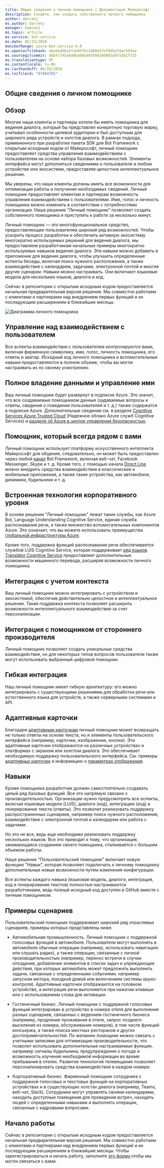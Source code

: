 ```yaml
---
title: Общие сведения о личном помощнике | Документация Майкрософт
description: Узнайте, как создать собственного личного помощника
author: darrenj
ms.author: darrenj
manager: kamrani
ms.topic: article
ms.service: bot-service
ms.date: 05/23/2019
monikerRange: azure-bot-service-4.0
ms.openlocfilehash: eba4ad9ba2fae85fbc2488e5fef8d5a7dac593ee
ms.sourcegitcommit: dbbfcf45a8d0ba66bd4fb5620d093abfa3b2f725
ms.translationtype: HT
ms.contentlocale: ru-RU
ms.lasthandoff: 06/28/2019
ms.locfileid: "67464765"
---
```

## <a name="custom-assistant-overview"></a>Общие сведения о личном помощнике

## <a name="overview"></a>Обзор

Многие наши клиенты и партнеры хотели бы иметь помощника для ведения диалога, который бы представлял конкретную торговую марку, учитывал особенности целевой аудитории и был доступным для широкого ряда устройств и холстов диалога. В рамках подхода, примененного при разработке пакета SDK для Bot Framework с открытым исходным кодом от Майкрософт, личный помощник предоставляет средства управления взаимодействием с пользователем на основе набора базовых возможностей. Элементы интерфейса могут дополняться сведениями о пользователе и любом устройстве или экосистеме, предоставляя целостное интеллектуальное решение.

Мы уверены, что наши клиенты должны иметь все возможности для оптимизации работы и получения необходимых сведений. Личный помощник предоставляет клиентам и партнерам возможность управления взаимодействием с пользователями. Имя, голос и личность помощника можно изменить в соответствии с потребностями организации. Наше решение "Личный помощник" позволяет создать собственного помощника и приступить к работе за несколько минут. 

Личный помощник — это многофункциональное средство, предоставляющее пользователям широкий ряд возможностей. Чтобы ускорить процесс разработки и обеспечить активную экосистему многократно используемых решений для ведения диалога, мы предоставляем разработчикам начальные примеры многократно используемых навыков ведения диалога. Эти навыки можно добавить в приложение для ведения диалога, чтобы улучшить определенные аспекты беседы, включая поиск нужного расположения, а также взаимодействие с календарем, задачами, электронной почтой и многие другие сценарии. Навыки можно настраивать. Они включают языковые модели для нескольких языков, диалоги и код.

Сейчас в репозитории с открытым исходным кодом предоставляется начальная предварительная версия решения. Мы совместно работаем с клиентами и партнерами над внедрением первых функций и их последующим расширением в ближайшие месяцы. 

![Диаграмма личного помощника](media/enterprise-template/CustomAssistantDiagram.jpg)

## <a name="complete-control-of-the-user-experience"></a>Управление над взаимодействием с пользователем

Все аспекты взаимодействия с пользователем контролируются вами, включая фирменную символику, имя, голос, личность помощника, его ответы и аватар. Исходный код личного помощника и вспомогательные навыки предоставляются в полном объеме, чтобы вы могли настраивать их по своему усмотрению.

## <a name="complete-ownership-and-control-of-data"></a>Полное владение данными и управление ими

Ваш личный помощник будет развернут в подписке Azure. Это значит, что все создаваемые помощником данные (задаваемые вопросы и ответы, сведения о поведении пользователей и т. д.) также содержатся в подписке Azure. Дополнительные сведения см. в разделе [Cognitive Services Azure Trusted Cloud](https://www.microsoft.com/trustcenter/cloudservices/cognitiveservices) (Надежное облако Azure служб Cognitive Services) и [разделе об Azure в центре управления безопасностью](https://www.microsoft.com/TrustCenter/CloudServices/Azure).

## <a name="your-assistant-anywhere"></a>Помощник, который всегда рядом с вами

Личный помощник использует платформу искусственного интеллекта Майкрософт для общения, следовательно, он может быть предоставлен через любой [канал](https://docs.microsoft.com/azure/bot-service/bot-service-manage-channels?view=azure-bot-service-4.0) Bot Framework, включая веб-чат, Facebook Messenger, Skype и т. д. Кроме того, с помощью канала [Direct Line](https://docs.microsoft.com/azure/bot-service/rest-api/bot-framework-rest-direct-line-3-0-concepts?view=azure-bot-service-4.0) можно внедрить средства взаимодействия в классические и мобильные приложения, а также такие устройства, как автомобили, динамики, будильники и т. д.

## <a name="built-on-enterprise-grade-technology"></a>Встроенная технология корпоративного уровня

В основе решения &quot;Личный помощник&quot; лежат такие службы, как Azure Bot, Language Understanding Cognitive Service, единая служба распознавания речи, а также множество вспомогательных компонентов Azure. Это означает, что вы можете использовать преимущества [глобальной инфраструктуры Azure](https://azure.microsoft.com/global-infrastructure/).

Кроме того, поддержка функций распознавания речи обеспечивается службой LUIS Cognitive Service, которая поддерживает [ряд языков](https://docs.microsoft.com/azure/cognitive-services/luis/luis-supported-languages). [Translator Cognitive Service](https://azure.microsoft.com/services/cognitive-services/translator-text-api/) предоставляет дополнительные возможности машинного перевода, расширяя возможности личного помощника.

## <a name="integrated-and-context-aware"></a>Интеграция с учетом контекста

Ваш личный помощник можно интегрировать с устройством и экосистемой, обеспечив действительно целостное и интеллектуальное решение. Такая поддержка контекста позволяет расширить возможности интеллектуального взаимодействия за счет персонализации.

## <a name="3rd-party-assistant-integration"></a>Интеграция с помощником от стороннего производителя

Личный помощник позволяет создать уникальные средства взаимодействия, но для некоторых типов вопросов пользователи также могут использовать выбранный цифровой помощник.

## <a name="flexible-integration"></a>Гибкая интеграция

Наш личный помощник имеет гибкую архитектуру: его можно интегрировать с существующими решениями для обработки речи или естественного языка для устройств, а также серверными системами и API.

## <a name="adaptive-cards"></a>Адаптивные карточки

Благодаря [адаптивным карточкам](https://adaptivecards.io/) личный помощник может возвращать не только ответы на основе текста, но и элементы пользовательского интерфейса (например, карточки, изображения, кнопки). Эти адаптивные карточки отображаются на различных устройствах и платформах с экраном или холстом диалога. Это обеспечивает необходимую поддержку пользовательского интерфейса. См. примеры [адаптивных карточек](https://adaptivecards.io/samples/) и информацию о [параметрах отображения](https://docs.microsoft.com/adaptive-cards/rendering-cards/getting-started).


## <a name="skills"></a>Навыки

Кроме помощника разработчик должен самостоятельно создавать целый ряд базовых функций. Все это напрямую связано с производительностью. Организации нужно предусмотреть все аспекты, включая языковые модели (LUIS), диалоги (код), интеграцию (код) и генерирование текста (ответы). Это позволит реализовать поддержку распространенных сценариев, например поиск нужного расположения, взаимодействие с электронной почтой и календарем или работа с задачами.

Но это не все, ведь еще необходимо реализовать поддержку нескольких языков. Все это приводит к тому, что организация, занимающаяся созданием своего помощника, сталкивается с большим объемом работы.

Наше решение "Пользовательский помощник" включает новую функцию "Навык", которая позволяет подключать к личному помощнику дополнительные новые возможности путем изменения конфигурации. 

Все аспекты каждого навыка (языковая модель, диалоги, интеграция, код и генерирование текстов) полностью настраиваются разработчиками, ведь полный исходный код доступен в GitHub вместе с личным помощником.

## <a name="example-scenarios"></a>Примеры сценариев

Пользовательский помощник поддерживает широкий ряд отраслевых сценариев, примеры которых представлены ниже.

- Автомобильная промышленность. Личный помощник с поддержкой голосовых функций в автомобиле. Пользователи могут выполнять в автомобиле обычные операции (например, использовать навигацию или слушать радио), а также операции, связанные с личной производительностью (например, перенос встречи в случае опоздания, добавление элементов в список задач и упреждающие действия, при которых автомобиль может предложить выполнить задачи, связанные с определенными событиями, например запуском мотора, поездкой домой или включением системы круиз-контроля). Адаптивные карточки отображаются на головном устройстве, а интеграция речи выполняется при нажатии клавиши или с использованием слова для активации.

- Гостиничный бизнес. Личный помощник с поддержкой голосовых функций интегрирован в устройство в номере отеля для выполнения разных сценариев, связанных с ведением гостиничного бизнеса (например, продление проживания в отеле, запрос позднего выселения из номера, обслуживание номеров), в том числе функций консьержа, а также поиска местных ресторанов и других достопримечательностей. По желанию помощник можно связать с учетными записями для оптимизации производительности, что позволит использовать дополнительные настраиваемые функции, например сигналы будильника, предупреждения о погоде и возможность изучения необходимой информации во время пребывания в отелях. Развитие технологий телевещания позволяет персонализировать средства взаимодействия в каждом номере.

- Корпоративный бизнес. Фирменный помощник сотрудника с поддержкой голосовых и текстовых функций на корпоративных устройствах и в существующих холстах диалога (например, Teams, веб-чат, Slack). Сотрудники могут управлять своими календарями, находить доступные помещения для проведения встреч, находить людей с определенными навыками и выполнять операции, связанные с кадровыми вопросами. 

## <a name="getting-started"></a>Начало работы

Сейчас в репозитории с открытым исходным кодом предоставляется начальная предварительная версия решения. Мы совместно работаем с клиентами и партнерами над внедрением первых функций и их последующим расширением в ближайшие месяцы. Чтобы зарегистрироваться и начать работу, заполните [эту форму](https://aka.ms/customassistantpreviewform),чтобы мы могли связаться с вами.

